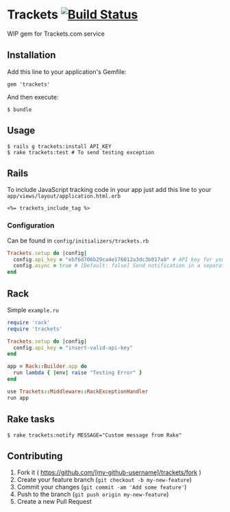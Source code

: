 # Trackets [![Build Status](https://travis-ci.org/sensible/trackets-ruby.svg?branch=master)](https://travis-ci.org/sensible/trackets-ruby)

WIP gem for Trackets.com service

## Installation

Add this line to your application's Gemfile:

    gem 'trackets'

And then execute:

    $ bundle

## Usage

    $ rails g trackets:install API_KEY
    $ rake trackets:test # To send testing exception

## Rails

To include JavaScript tracking code in your app just add this line to your `app/views/layout/application.html.erb`

```erb
<%= trackets_include_tag %>
```

### Configuration

Can be found in `config/initializers/trackets.rb`

```ruby
Trackets.setup do |config|
  config.api_key = "ebf6d706b29ca4e176012a3dc3b017a8" # API key for your Project
  config.async = true # [Default: false] Send notification in a separate thread (Uses Sucker Punch gem)
end
```

## Rack

Simple `example.ru`

```ruby
require 'rack'
require 'trackets'

Trackets.setup do |config|
  config.api_key = "insert-valid-api-key"
end

app = Rack::Builder.app do
  run lambda { |env| raise "Testing Error" }
end

use Trackets::Middleware::RackExceptionHandler
run app
```

## Rake tasks
    $ rake trackets:notify MESSAGE="Custom message from Rake"

## Contributing

1. Fork it ( https://github.com/[my-github-username]/trackets/fork )
2. Create your feature branch (`git checkout -b my-new-feature`)
3. Commit your changes (`git commit -am 'Add some feature'`)
4. Push to the branch (`git push origin my-new-feature`)
5. Create a new Pull Request
